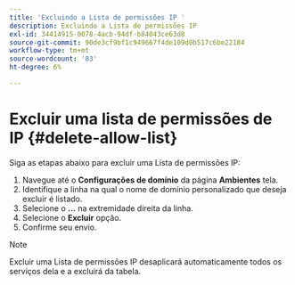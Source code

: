 ```yaml
---
title: 'Excluindo a Lista de permissões IP '
description: Excluindo a Lista de permissões IP
exl-id: 34414915-0078-4acb-94df-b84043ce63d8
source-git-commit: 90de3cf9bf1c949667f4de109d0b517c6be22184
workflow-type: tm+mt
source-wordcount: '83'
ht-degree: 6%

---
```


# Excluir uma lista de permissões de IP {#delete-allow-list}

Siga as etapas abaixo para excluir uma Lista de permissões IP:

1. Navegue até o **Configurações de domínio** da página **Ambientes** tela.
1. Identifique a linha na qual o nome de domínio personalizado que deseja excluir é listado.
1. Selecione o **...** na extremidade direita da linha.
1. Selecione o **Excluir** opção.
1. Confirme seu envio.

>[!NOTE]
>Excluir uma Lista de permissões IP desaplicará automaticamente todos os serviços dela e a excluirá da tabela.
